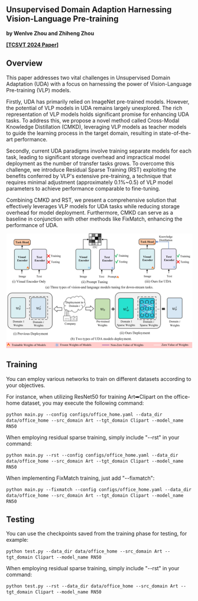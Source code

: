 ## Unsupervised Domain Adaption Harnessing Vision-Language Pre-training

**by Wenlve Zhou and Zhiheng Zhou**

**[[TCSVT 2024 Paper]](https://ieeexplore.ieee.org/document/10505301)**


## Overview

This paper addresses two vital challenges in Unsupervised Domain Adaptation (UDA) with a focus on harnessing the power of Vision-Language Pre-training (VLP) models. 

Firstly, UDA has primarily relied on ImageNet pre-trained models. However, the potential of VLP models in UDA remains largely unexplored. The rich representation of VLP models holds significant promise for enhancing UDA tasks. To address this, we propose a novel method called Cross-Modal Knowledge Distillation (CMKD), leveraging VLP models as teacher models to guide the learning process in the target domain, resulting in state-of-the-art performance. 

Secondly, current UDA paradigms involve training separate models for each task, leading to significant storage overhead and impractical model deployment as the number of transfer tasks grows. To overcome this challenge, we introduce Residual Sparse Training (RST) exploiting the benefits conferred by VLP's extensive pre-training, a technique that requires minimal adjustment (approximately 0.1%~0.5) of VLP model parameters to achieve performance comparable to fine-tuning. 

Combining CMKD and RST, we present a comprehensive solution that effectively leverages VLP models for UDA tasks while reducing storage overhead for model deployment. Furthermore, CMKD can serve as a baseline in conjunction with other methods like FixMatch, enhancing the performance of UDA.

![UDA over time](resources/overview.jpg)

## Training

You can employ various networks to train on different datasets according to your objectives. 

For instance, when utilizing ResNet50 for training Art➡Clipart on the office-home dataset, you may execute the following command:

```shell
python main.py --config configs/office_home.yaml --data_dir data/office_home --src_domain Art --tgt_domain Clipart --model_name RN50
```
When employing residual sparse training, simply include "--rst" in your command:
```shell
python main.py --rst --config configs/office_home.yaml --data_dir data/office_home --src_domain Art --tgt_domain Clipart --model_name RN50
```
When implementing FixMatch training, just add "--fixmatch":
```shell
python main.py --fixmatch --config configs/office_home.yaml --data_dir data/office_home --src_domain Art --tgt_domain Clipart --model_name RN50
```

## Testing

You can use the checkpoints saved from the training phase for testing, for example:

```shell
python test.py --data_dir data/office_home --src_domain Art --tgt_domain Clipart --model_name RN50
```
When employing residual sparse training, simply include "--rst" in your command:
```shell
python test.py --rst --data_dir data/office_home --src_domain Art --tgt_domain Clipart --model_name RN50
```

